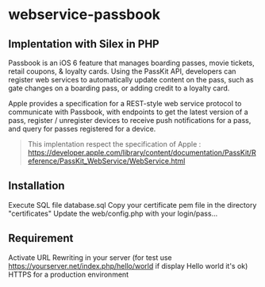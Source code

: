 # webservice-passbook

## Implentation with Silex in PHP

Passbook is an iOS 6 feature that manages boarding passes, movie tickets, retail coupons, & loyalty cards. Using the PassKit API, developers can register web services to automatically update content on the pass, such as gate changes on a boarding pass, or adding credit to a loyalty card.

Apple provides a specification for a REST-style web service protocol to communicate with Passbook, with endpoints to get the latest version of a pass, register / unregister devices to receive push notifications for a pass, and query for passes registered for a device.

> This implentation respect the specification of Apple :
> https://developer.apple.com/library/content/documentation/PassKit/Reference/PassKit_WebService/WebService.html

## Installation

Execute SQL file database.sql
Copy your certificate pem file in the directory "certificates"
Update the web/config.php with your login/pass...

## Requirement

Activate URL Rewriting in your server (for test use https://yourserver.net/index.php/hello/world if display Hello world it's ok)
HTTPS for a production environment
